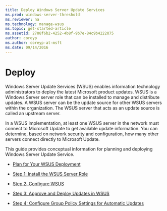 ```yaml
---
title: Deploy Windows Server Update Services
ms.prod: windows-server-threshold
ms.reviewer: na
ms.technology: manage-wsus
ms.topic: get-started-article
ms.assetid: 2708f6b2-4252-4b8f-9b7e-84c9b4222075
author: coreyp
ms.author: coreyp-at-msft
ms.date: 09/14/2016
---
```

# Deploy

Windows Server Update Services (WSUS) enables information technology administrators to deploy the latest Microsoft product updates. WSUS is a Windows Server server role that can be installed to manage and distribute updates. A WSUS server can be the update source for other WSUS servers within the organization. The WSUS server that acts as an update source is called an upstream server.  

In a WSUS implementation, at least one WSUS server in the network must connect to Microsoft Update to get available update information. You can determine, based on network security and configuration, how many other servers connect directly to Microsoft Update.  

This guide provides conceptual information for planning and deploying Windows Server Update Service.  

-   [Plan for Your WSUS Deployment](../plan/Plan-Your-WSUS-Deployment.md)  

-   [Step 1: Install the WSUS Server Role](1--Install-the-WSUS-Server-Role.md)  

-   [Step 2: Configure WSUS](2--Configure-WSUS.md)  

-   [Step 3: Approve and Deploy Updates in WSUS](3--Approve-and-Deploy-Updates-in-WSUS.md)  

-   [Step 4: Configure Group Policy Settings for Automatic Updates](4--Configure-Group-Policy-Settings-for-Automatic-Updates.md)  
